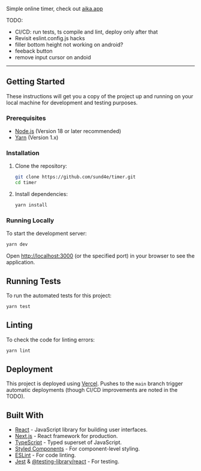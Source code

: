 Simple online timer, check out [aika.app](https://aika.app/)

TODO:

- CI/CD: run tests, ts compile and lint, deploy only after that
- Revisit eslint.config.js hacks
- filler bottom height not working on android?
- feeback button
- remove input cursor on andoid

---

## Getting Started

These instructions will get you a copy of the project up and running on your local machine for development and testing purposes.

### Prerequisites

- [Node.js](https://nodejs.org/) (Version 18 or later recommended)
- [Yarn](https://yarnpkg.com/) (Version 1.x)

### Installation

1.  Clone the repository:
    ```bash
    git clone https://github.com/sund4e/timer.git
    cd timer
    ```
2.  Install dependencies:
    ```bash
    yarn install
    ```

### Running Locally

To start the development server:

```bash
yarn dev
```

Open [http://localhost:3000](http://localhost:3000) (or the specified port) in your browser to see the application.

## Running Tests

To run the automated tests for this project:

```bash
yarn test
```

## Linting

To check the code for linting errors:

```bash
yarn lint
```

## Deployment

This project is deployed using [Vercel](https://vercel.com/). Pushes to the `main` branch trigger automatic deployments (though CI/CD improvements are noted in the TODO).

## Built With

- [React](https://reactjs.org/) - JavaScript library for building user interfaces.
- [Next.js](https://nextjs.org/) - React framework for production.
- [TypeScript](https://www.typescriptlang.org/) - Typed superset of JavaScript.
- [Styled Components](https://styled-components.com/) - For component-level styling.
- [ESLint](https://eslint.org/) - For code linting.
- [Jest](https://jestjs.io/) & [@testing-library/react](https://testing-library.com/docs/react-testing-library/intro/) - For testing.
